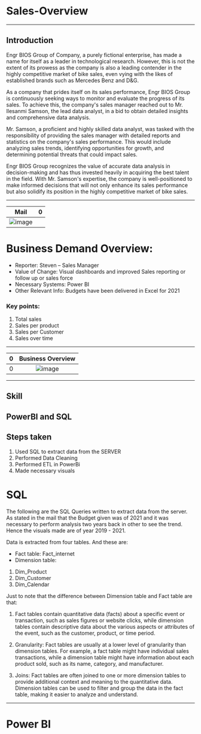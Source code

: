 # Sales-Overview
----
## Introduction

Engr BIOS Group of Company, a purely fictional enterprise, has made a name for itself as a leader in technological research. However, this is not the extent of its prowess as the company is also a leading contender in the highly competitive market of bike sales, even vying with the likes of established brands such as Mercedes Benz and D&G.

As a company that prides itself on its sales performance, Engr BIOS Group is continuously seeking ways to monitor and evaluate the progress of its sales. To achieve this, the company's sales manager reached out to Mr. Ilesanmi Samson, the lead data analyst, in a bid to obtain detailed insights and comprehensive data analysis.

Mr. Samson, a proficient and highly skilled data analyst, was tasked with the responsibility of providing the sales manager with detailed reports and statistics on the company's sales performance. This would include analyzing sales trends, identifying opportunities for growth, and determining potential threats that could impact sales.

Engr BIOS Group recognizes the value of accurate data analysis in decision-making and has thus invested heavily in acquiring the best talent in the field. With Mr. Samson's expertise, the company is well-positioned to make informed decisions that will not only enhance its sales performance but also solidify its position in the highly competitive market of bike sales.

----


Mail | 0
:---------------------------------------------:|:-----------------------------------------:
![image](https://user-images.githubusercontent.com/68794860/233706187-940a9a13-fa27-40e0-bea0-5c62857529fb.png) |

# Business Demand Overview:
-	Reporter: Steven – Sales Manager
-	Value of Change: Visual dashboards and improved Sales reporting or follow up or sales force
-	Necessary Systems: Power BI
-	Other Relevant Info: Budgets have been delivered in Excel for 2021

### Key points:
1.	Total sales
2.	Sales per product
3.	Sales per Customer
4.	Sales over time

----

0 | Business Overview
:---------------------------------------------:|:-----------------------------------------:
 0 | ![image](https://user-images.githubusercontent.com/68794860/233706219-52dd8e6b-f16d-4dab-a537-59b25be3aeb1.png)

----
## Skill
PowerBI and SQL
----

## Steps taken
1. Used SQL to extract data from the SERVER
2. Performed Data Cleaning
3. Performed ETL in PowerBi
4. Made necessary visuals

# **SQL**

The following are the SQL Queries written to extract data from the server. As stated in the mail that the Budget given was of 2021 and it was necessary to perform analysis two years back in other to see the trend. Hence the visuals made are of year 2019 - 2021.

Data is extracted from four tables. And these are:
- Fact table: Fact_internet
- Dimension table:
1. Dim_Product
2. Dim_Customer
3. Dim_Calendar

Just to note that the difference between Dimension table and Fact table are that:
1. Fact tables contain quantitative data (facts) about a specific event or transaction, such as sales figures or website clicks, while dimension tables contain descriptive data about the various aspects or attributes of the event, such as the customer, product, or time period.

2. Granularity: Fact tables are usually at a lower level of granularity than dimension tables. For example, a fact table might have individual sales transactions, while a dimension table might have information about each product sold, such as its name, category, and manufacturer.

3. Joins: Fact tables are often joined to one or more dimension tables to provide additional context and meaning to the quantitative data. Dimension tables can be used to filter and group the data in the fact table, making it easier to analyze and understand.

----
# Power BI

